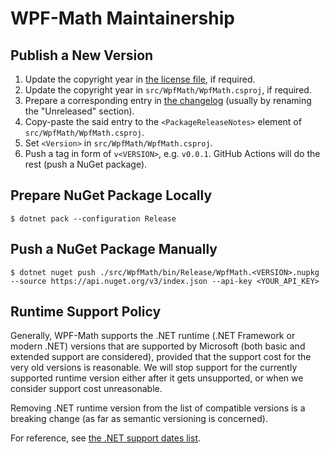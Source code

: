 WPF-Math Maintainership
=======================

Publish a New Version
---------------------

1. Update the copyright year in [the license file][license], if required.
2. Update the copyright year in `src/WpfMath/WpfMath.csproj`, if required.
3. Prepare a corresponding entry in [the changelog][changelog] (usually by renaming the "Unreleased" section).
4. Copy-paste the said entry to the `<PackageReleaseNotes>` element of `src/WpfMath/WpfMath.csproj`.
5. Set `<Version>` in `src/WpfMath/WpfMath.csproj`.
6. Push a tag in form of `v<VERSION>`, e.g. `v0.0.1`. GitHub Actions will do the rest (push a NuGet package).

Prepare NuGet Package Locally
-----------------------------

```console
$ dotnet pack --configuration Release
```

Push a NuGet Package Manually
-----------------------------

```console
$ dotnet nuget push ./src/WpfMath/bin/Release/WpfMath.<VERSION>.nupkg --source https://api.nuget.org/v3/index.json --api-key <YOUR_API_KEY>
```

Runtime Support Policy
----------------------

Generally, WPF-Math supports the .NET runtime (.NET Framework or modern .NET) versions that are supported by Microsoft (both basic and extended support are considered), provided that the support cost for the very old versions is reasonable. We will stop support for the currently supported runtime version either after it gets unsupported, or when we consider support cost unreasonable.

Removing .NET runtime version from the list of compatible versions is a breaking change (as far as semantic versioning is concerned).

For reference, see [the .NET support dates list][dotnet-support-dates].

[changelog]: ./CHANGELOG.md
[dotnet-support-dates]: https://fornever.me/en/posts/2021-04-10.net-support-dates.html
[license]: ./LICENSE.md
